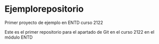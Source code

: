 # Ejemplorepositorio
Primer proyecto de ejemplo en ENTD curso 2122

Este es el primer repositorio para el apartado de Git en el curso 2122 en el módulo ENTD
